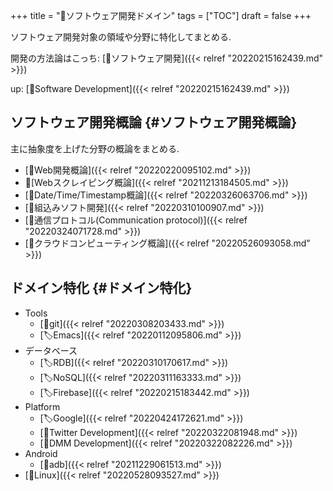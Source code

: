 +++
title = "📂ソフトウェア開発ドメイン"
tags = ["TOC"]
draft = false
+++

ソフトウェア開発対象の領域や分野に特化してまとめる.

開発の方法論はこっち: [📂ソフトウェア開発]({{< relref "20220215162439.md" >}})

up: [📂Software Development]({{< relref "20220215162439.md" >}})


## ソフトウェア開発概論 {#ソフトウェア開発概論}

主に抽象度を上げた分野の概論をまとめる.

-   [📝Web開発概論]({{< relref "20220220095102.md" >}})
-   📝[Webスクレイピング概論]({{< relref "20211213184505.md" >}})
-   [📝Date/Time/Timestamp概論]({{< relref "20220326063706.md" >}})
-   [📝組込みソフト開発]({{< relref "20220310100907.md" >}})
-   [📝通信プロトコル(Communication protocol)]({{< relref "20220324071728.md" >}})
-   [📝クラウドコンピューティング概論]({{< relref "20220526093058.md" >}})


## ドメイン特化 {#ドメイン特化}

-   Tools
    -   [📝git]({{< relref "20220308203433.md" >}})
    -   [🏷Emacs]({{< relref "20220112095806.md" >}})
-   データベース
    -   [🏷RDB]({{< relref "20220310170617.md" >}})
    -   [🏷NoSQL]({{< relref "20220311163333.md" >}})
    -   [🏷Firebase]({{< relref "20220215183442.md" >}})
-   Platform
    -   [🏷Google]({{< relref "20220424172621.md" >}})
    -   [📂Twitter Development]({{< relref "20220322081948.md" >}})
    -   [📝DMM Development]({{< relref "20220322082226.md" >}})
-   Android
    -   [📝adb]({{< relref "20211229061513.md" >}})
-   [📝Linux]({{< relref "20220528093527.md" >}})
